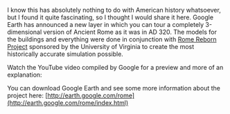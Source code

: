 I know this has absolutely nothing to do with American history whatsoever, but I found it quite fascinating, so I thought I would share it here. Google Earth has announced a new layer in which you can tour a completely 3-dimensional version of Ancient Rome as it was in AD 320. The models for the buildings and everything were done in conjunction with [Rome Reborn Project](http://www.romereborn.virginia.edu) sponsored by the University of Virginia to create the most historically accurate simulation possible.

Watch the YouTube video compiled by Google for a preview and more of an explanation:

You can download Google Earth and see some more information about the project here: [http://earth.google.com/rome](http://earth.google.com/rome/index.html)
